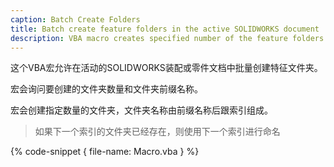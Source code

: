```yaml
---
caption: Batch Create Folders
title: Batch create feature folders in the active SOLIDWORKS document
description: VBA macro creates specified number of the feature folders with the specified prefix name in the active SOLIDWORKS part or assembly
---
```

这个VBA宏允许在活动的SOLIDWORKS装配或零件文档中批量创建特征文件夹。

宏会询问要创建的文件夹数量和文件夹前缀名称。

宏会创建指定数量的文件夹，文件夹名称由前缀名称后跟索引组成。

> 如果下一个索引的文件夹已经存在，则使用下一个索引进行命名

{% code-snippet { file-name: Macro.vba } %}